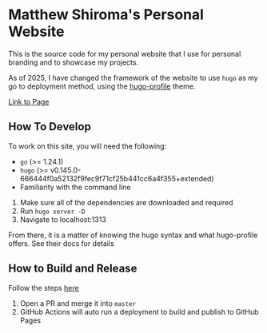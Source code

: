 # Matthew Shiroma's Personal Website

This is the source code for my personal website that I use for personal branding and to showcase my projects.

As of 2025, I have changed the framework of the website to use `hugo` as my go to deployment method, using the [hugo-profile](https://github.com/gurusabarish/hugo-profile) theme.

[Link to Page](https://maishiro.me)

## How To Develop

To work on this site, you will need the following:
- `go` (>= 1.24.1)
- `hugo` (>= v0.145.0-666444f0a52132f9fec9f71cf25b441cc6a4f355+extended)
- Familiarity with the command line

1. Make sure all of the dependencies are downloaded and required
1. Run `hugo server -D`
1. Navigate to localhost:1313

From there, it is a matter of knowing the hugo syntax and what hugo-profile offers. See their docs for details

## How to Build and Release

Follow the steps [here](https://gohugo.io/host-and-deploy/host-on-github-pages/)

1. Open a PR and merge it into `master`
1. GitHub Actions will auto run a deployment to build and publish to GitHub Pages